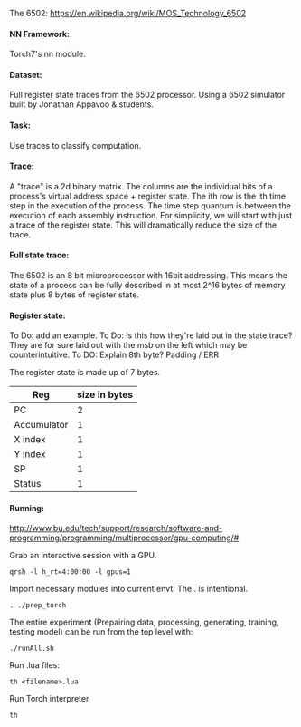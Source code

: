 The 6502:
https://en.wikipedia.org/wiki/MOS_Technology_6502

#### NN Framework: 
Torch7's nn module. 

#### Dataset:
Full register state traces from the 6502 processor. Using a 
6502 simulator built by Jonathan Appavoo & students. 

#### Task: 
Use traces to classify computation. 

#### Trace:
A "trace" is a 2d binary matrix. The columns are the individual bits of a process's virtual address space + register state. The ith row is the ith time step in the execution of the process. The time step quantum is between the execution of each assembly instruction. For simplicity, we will start with just a trace of the register state. This will dramatically reduce the size of the trace.

#### Full state trace:
The 6502 is an 8 bit microprocessor with 16bit addressing. This means the state of a process can be fully described in at most 2^16 bytes of memory state plus 8 bytes of register state.

#### Register state:
To Do: add an example. 
To Do: is this how they're laid out in the state trace? They are for sure laid out with the msb on the left which may be counterintuitive.
To DO: Explain 8th byte? Padding / ERR

The register state is made up of 7 bytes. 

| Reg | size in bytes |
| --- | --- |
| PC |  2 |
| Accumulator | 1 |
| X index |  1 |
| Y index | 1 |
| SP |  1 |
| Status | 1 |



#### Running:
http://www.bu.edu/tech/support/research/software-and-programming/programming/multiprocessor/gpu-computing/#

Grab an interactive session with a GPU.
	
	qrsh -l h_rt=4:00:00 -l gpus=1

Import necessary modules into current envt. The . is intentional.

	. ./prep_torch

The entire experiment (Prepairing data, processing, generating, training, testing model) can be run from the top level with:
	
	./runAll.sh


Run .lua files:

	th <filename>.lua

Run Torch interpreter

	th
